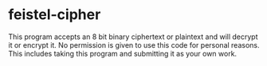 # feistel-cipher
This program accepts an 8 bit binary ciphertext or plaintext and will decrypt it or encrypt it.
No permission is given to use this code for personal reasons. This includes taking this program and submitting it as your own work.
